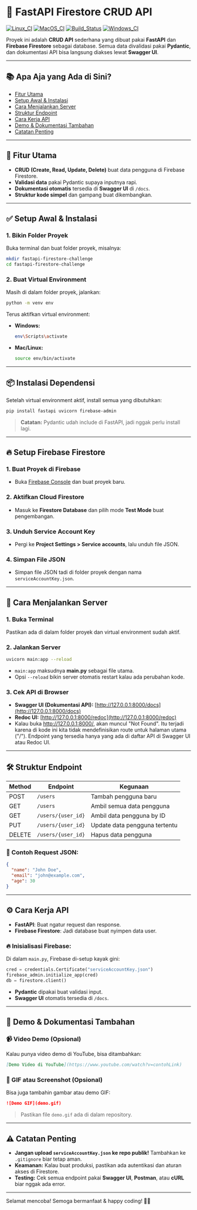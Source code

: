# 🚀 FastAPI Firestore CRUD API

[![Linux_CI](https://img.shields.io/badge/Linux--CI-passing-brightgreen)](#) 
[![MacOS_CI](https://img.shields.io/badge/MacOS--CI-passing-brightgreen)](#) 
[![Build_Status](https://img.shields.io/badge/build-passing-brightgreen)](#) 
[![Windows_CI](https://img.shields.io/badge/Windows--CI-passing-brightgreen)](#)  


Proyek ini adalah **CRUD API** sederhana yang dibuat pakai **FastAPI** dan **Firebase Firestore** sebagai database. Semua data divalidasi pakai **Pydantic**, dan dokumentasi API bisa langsung diakses lewat **Swagger UI**.

---

## 📚 Apa Aja yang Ada di Sini?

- [Fitur Utama](#🚀-fitur-utama)
- [Setup Awal & Instalasi](#✅-setup-awal--instalasi)
- [Cara Menjalankan Server](#🚀-cara-menjalankan-server)
- [Struktur Endpoint](#🛠️-struktur-endpoint)
- [Cara Kerja API](#⚙️-cara-kerja-api)
- [Demo & Dokumentasi Tambahan](#🎥-demo--dokumentasi-tambahan)
- [Catatan Penting](#⚠️-catatan-penting)

---

## 🚀 Fitur Utama

- **CRUD (Create, Read, Update, Delete)** buat data pengguna di Firebase Firestore.
- **Validasi data** pakai Pydantic supaya inputnya rapi.
- **Dokumentasi otomatis** tersedia di **Swagger UI** di `/docs`.
- **Struktur kode simpel** dan gampang buat dikembangkan.

---

## ✅ Setup Awal & Instalasi

### 1. Bikin Folder Proyek

Buka terminal dan buat folder proyek, misalnya:

```bash
mkdir fastapi-firestore-challenge
cd fastapi-firestore-challenge
```

### 2. Buat Virtual Environment

Masih di dalam folder proyek, jalankan:

```bash
python -m venv env
```

Terus aktifkan virtual environment:

- **Windows:**
  ```bash
  env\Scripts\activate
  ```
- **Mac/Linux:**
  ```bash
  source env/bin/activate
  ```

---

## 📦 Instalasi Dependensi

Setelah virtual environment aktif, install semua yang dibutuhkan:

```bash
pip install fastapi uvicorn firebase-admin
```

> **Catatan:** Pydantic udah include di FastAPI, jadi nggak perlu install lagi.

---

## 🔥 Setup Firebase Firestore

### 1. Buat Proyek di Firebase

- Buka [Firebase Console](https://console.firebase.google.com/) dan buat proyek baru.

### 2. Aktifkan Cloud Firestore

- Masuk ke **Firestore Database** dan pilih mode **Test Mode** buat pengembangan.

### 3. Unduh Service Account Key

- Pergi ke **Project Settings > Service accounts**, lalu unduh file JSON.

### 4. Simpan File JSON

- Simpan file JSON tadi di folder proyek dengan nama `serviceAccountKey.json`.

---

## 🚀 Cara Menjalankan Server

### 1. Buka Terminal

Pastikan ada di dalam folder proyek dan virtual environment sudah aktif.

### 2. Jalankan Server

```bash
uvicorn main:app --reload
```

- `main:app` maksudnya **main.py** sebagai file utama.
- Opsi `--reload` bikin server otomatis restart kalau ada perubahan kode.

### 3. Cek API di Browser

- **Swagger UI (Dokumentasi API):**
  [http://127.0.0.1:8000/docs](http://127.0.0.1:8000/docs)
- **Redoc UI:**
  [http://127.0.0.1:8000/redoc](http://127.0.0.1:8000/redoc)
- Kalau buka http://127.0.0.1:8000/, akan muncul "Not Found".
Itu terjadi karena di kode ini kita tidak mendefinisikan route untuk halaman utama ("/").
Endpoint yang tersedia hanya yang ada di daftar API di Swagger UI atau Redoc UI.
---

## 🛠️ Struktur Endpoint

| Method | Endpoint           | Kegunaan                      |
| ------ | ------------------ | ----------------------------- |
| POST   | `/users`           | Tambah pengguna baru          |
| GET    | `/users`           | Ambil semua data pengguna     |
| GET    | `/users/{user_id}` | Ambil data pengguna by ID     |
| PUT    | `/users/{user_id}` | Update data pengguna tertentu |
| DELETE | `/users/{user_id}` | Hapus data pengguna           |

### 📌 Contoh Request JSON:

```json
{
  "name": "John Doe",
  "email": "john@example.com",
  "age": 30
}
```

---

## ⚙️ Cara Kerja API

- **FastAPI**: Buat ngatur request dan response.
- **Firebase Firestore**: Jadi database buat nyimpen data user.

### 🔥 Inisialisasi Firebase:

Di dalam `main.py`, Firebase di-setup kayak gini:

```python
cred = credentials.Certificate("serviceAccountKey.json")
firebase_admin.initialize_app(cred)
db = firestore.client()
```

- **Pydantic** dipakai buat validasi input.
- **Swagger UI** otomatis tersedia di `/docs`.

---

## 🎥 Demo & Dokumentasi Tambahan

### 📹 Video Demo (Opsional)

Kalau punya video demo di YouTube, bisa ditambahkan:

```markdown
[Demo Video di YouTube](https://www.youtube.com/watch?v=contohLink)
```

### 📸 GIF atau Screenshot (Opsional)

Bisa juga tambahin gambar atau demo GIF:

```markdown
![Demo GIF](demo.gif)
```

> Pastikan file `demo.gif` ada di dalam repository.

---

## ⚠️ Catatan Penting

- **Jangan upload `serviceAccountKey.json` ke repo publik!**
  Tambahkan ke `.gitignore` biar tetap aman.
- **Keamanan:** Kalau buat produksi, pastikan ada autentikasi dan aturan akses di Firestore.
- **Testing:** Cek semua endpoint pakai **Swagger UI**, **Postman**, atau **cURL** biar nggak ada error.

---

Selamat mencoba! Semoga bermanfaat & happy coding! 🚀😊



